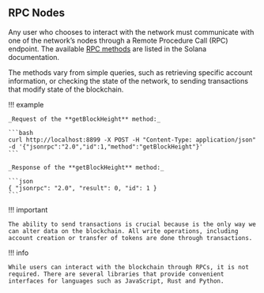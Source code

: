 ## RPC Nodes

Any user who chooses to interact with the network must communicate with one of the network’s nodes through a Remote Procedure Call (RPC) endpoint. The available [RPC methods](https://solana.com/docs/rpc) are listed in the Solana documentation.

The methods vary from simple queries, such as retrieving specific account information, or checking the state of the network, to sending transactions that modify state of the blockchain.

!!! example

    _Request of the **getBlockHeight** method:_

    ```bash
    curl http://localhost:8899 -X POST -H "Content-Type: application/json" -d '{"jsonrpc":"2.0","id":1,"method":"getBlockHeight"}'
    ```

    _Response of the **getBlockHeight** method:_

    ```json
    { "jsonrpc": "2.0", "result": 0, "id": 1 }
    ```

!!! important

    The ability to send transactions is crucial because is the only way we can alter data on the blockchain. All write operations, including account creation or transfer of tokens are done through transactions.

!!! info

    While users can interact with the blockchain through RPCs, it is not required. There are several libraries that provide convenient interfaces for languages such as JavaScript, Rust and Python.
